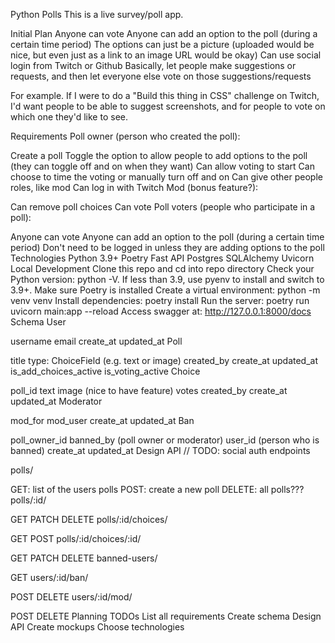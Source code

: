 Python Polls
This is a live survey/poll app.

Initial Plan
Anyone can vote
Anyone can add an option to the poll (during a certain time period)
The options can just be a picture (uploaded would be nice, but even just as a link to an image URL would be okay)
Can use social login from Twitch or Github
Basically, let people make suggestions or requests, and then let everyone else vote on those suggestions/requests

For example. If I were to do a "Build this thing in CSS" challenge on Twitch, I'd want people to be able to suggest screenshots, and for people to vote on which one they'd like to see.

Requirements
Poll owner (person who created the poll):

Create a poll
Toggle the option to allow people to add options to the poll (they can toggle off and on when they want)
Can allow voting to start
Can choose to time the voting or manually turn off and on
Can give other people roles, like mod
Can log in with Twitch
Mod (bonus feature?):

Can remove poll choices
Can vote
Poll voters (people who participate in a poll):

Anyone can vote
Anyone can add an option to the poll (during a certain time period)
Don't need to be logged in unless they are adding options to the poll
Technologies
Python 3.9+
Poetry
Fast API
Postgres
SQLAlchemy
Uvicorn
Local Development
Clone this repo and cd into repo directory
Check your Python version: python -V. If less than 3.9, use pyenv to install and switch to 3.9+.
Make sure Poetry is installed
Create a virtual environment: python -m venv venv
Install dependencies: poetry install
Run the server: poetry run uvicorn main:app --reload
Access swagger at: http://127.0.0.1:8000/docs
Schema
User

username
email
create_at
updated_at
Poll

title
type: ChoiceField (e.g. text or image)
created_by
create_at
updated_at
is_add_choices_active
is_voting_active
Choice

poll_id
text
image (nice to have feature)
votes
created_by
create_at
updated_at
Moderator

mod_for
mod_user
create_at
updated_at
Ban

poll_owner_id
banned_by (poll owner or moderator)
user_id (person who is banned)
create_at
updated_at
Design API
// TODO: social auth endpoints

polls/

GET: list of the users polls
POST: create a new poll
DELETE: all polls???
polls/:id/

GET
PATCH
DELETE
polls/:id/choices/

GET
POST
polls/:id/choices/:id/

GET
PATCH
DELETE
banned-users/

GET
users/:id/ban/

POST
DELETE
users/:id/mod/

POST
DELETE
Planning TODOs
 List all requirements
 Create schema
 Design API
 Create mockups
 Choose technologies
